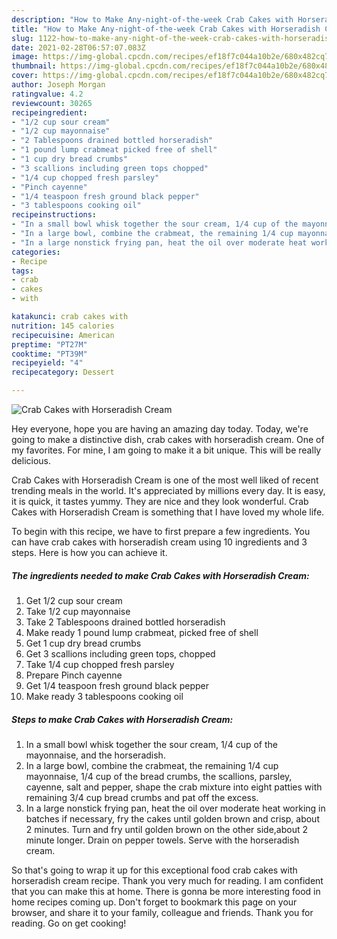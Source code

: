 ```yaml
---
description: "How to Make Any-night-of-the-week Crab Cakes with Horseradish Cream"
title: "How to Make Any-night-of-the-week Crab Cakes with Horseradish Cream"
slug: 1122-how-to-make-any-night-of-the-week-crab-cakes-with-horseradish-cream
date: 2021-02-28T06:57:07.083Z
image: https://img-global.cpcdn.com/recipes/ef18f7c044a10b2e/680x482cq70/crab-cakes-with-horseradish-cream-recipe-main-photo.jpg
thumbnail: https://img-global.cpcdn.com/recipes/ef18f7c044a10b2e/680x482cq70/crab-cakes-with-horseradish-cream-recipe-main-photo.jpg
cover: https://img-global.cpcdn.com/recipes/ef18f7c044a10b2e/680x482cq70/crab-cakes-with-horseradish-cream-recipe-main-photo.jpg
author: Joseph Morgan
ratingvalue: 4.2
reviewcount: 30265
recipeingredient:
- "1/2 cup sour cream"
- "1/2 cup mayonnaise"
- "2 Tablespoons drained bottled horseradish"
- "1 pound lump crabmeat picked free of shell"
- "1 cup dry bread crumbs"
- "3 scallions including green tops chopped"
- "1/4 cup chopped fresh parsley"
- "Pinch cayenne"
- "1/4 teaspoon fresh ground black pepper"
- "3 tablespoons cooking oil"
recipeinstructions:
- "In a small bowl whisk together the sour cream, 1/4 cup of the mayonnaise, and the horseradish."
- "In a large bowl, combine the crabmeat, the remaining 1/4 cup mayonnaise, 1/4 cup of the bread crumbs, the scallions, parsley, cayenne, salt and pepper, shape the crab mixture into eight patties with remaining 3/4 cup bread crumbs and pat off the excess."
- "In a large nonstick frying pan, heat the oil over moderate heat working in batches if necessary, fry the cakes until golden brown and crisp, about 2 minutes. Turn and fry until golden brown on the other side,about 2 minute longer. Drain on pepper towels. Serve with the horseradish cream."
categories:
- Recipe
tags:
- crab
- cakes
- with

katakunci: crab cakes with 
nutrition: 145 calories
recipecuisine: American
preptime: "PT27M"
cooktime: "PT39M"
recipeyield: "4"
recipecategory: Dessert

---
```



![Crab Cakes with Horseradish Cream](https://img-global.cpcdn.com/recipes/ef18f7c044a10b2e/680x482cq70/crab-cakes-with-horseradish-cream-recipe-main-photo.jpg)

Hey everyone, hope you are having an amazing day today. Today, we're going to make a distinctive dish, crab cakes with horseradish cream. One of my favorites. For mine, I am going to make it a bit unique. This will be really delicious.



Crab Cakes with Horseradish Cream is one of the most well liked of recent trending meals in the world. It's appreciated by millions every day. It is easy, it is quick, it tastes yummy. They are nice and they look wonderful. Crab Cakes with Horseradish Cream is something that I have loved my whole life.


To begin with this recipe, we have to first prepare a few ingredients. You can have crab cakes with horseradish cream using 10 ingredients and 3 steps. Here is how you can achieve it.

<!--inarticleads1-->

##### The ingredients needed to make Crab Cakes with Horseradish Cream:

1. Get 1/2 cup sour cream
1. Take 1/2 cup mayonnaise
1. Take 2 Tablespoons drained bottled horseradish
1. Make ready 1 pound lump crabmeat, picked free of shell
1. Get 1 cup dry bread crumbs
1. Get 3 scallions including green tops, chopped
1. Take 1/4 cup chopped fresh parsley
1. Prepare Pinch cayenne
1. Get 1/4 teaspoon fresh ground black pepper
1. Make ready 3 tablespoons cooking oil




<!--inarticleads2-->

##### Steps to make Crab Cakes with Horseradish Cream:

1. In a small bowl whisk together the sour cream, 1/4 cup of the mayonnaise, and the horseradish.
1. In a large bowl, combine the crabmeat, the remaining 1/4 cup mayonnaise, 1/4 cup of the bread crumbs, the scallions, parsley, cayenne, salt and pepper, shape the crab mixture into eight patties with remaining 3/4 cup bread crumbs and pat off the excess.
1. In a large nonstick frying pan, heat the oil over moderate heat working in batches if necessary, fry the cakes until golden brown and crisp, about 2 minutes. Turn and fry until golden brown on the other side,about 2 minute longer. Drain on pepper towels. Serve with the horseradish cream.




So that's going to wrap it up for this exceptional food crab cakes with horseradish cream recipe. Thank you very much for reading. I am confident that you can make this at home. There is gonna be more interesting food in home recipes coming up. Don't forget to bookmark this page on your browser, and share it to your family, colleague and friends. Thank you for reading. Go on get cooking!
